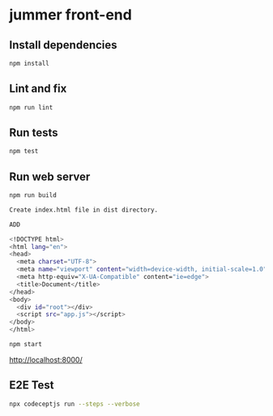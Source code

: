 # jummer front-end

## Install dependencies

```bash
npm install
```

## Lint and fix

```bash
npm run lint
```

## Run tests

```bash
npm test
```

## Run web server

```bash
npm run build
```

```bash
Create index.html file in dist directory.

ADD

<!DOCTYPE html>
<html lang="en">
<head>
  <meta charset="UTF-8">
  <meta name="viewport" content="width=device-width, initial-scale=1.0">
  <meta http-equiv="X-UA-Compatible" content="ie=edge">
  <title>Document</title>
</head>
<body>
  <div id="root"></div>
  <script src="app.js"></script>
</body>
</html>

```

```bash
npm start
```

<http://localhost:8000/>

## E2E Test

```bash
npx codeceptjs run --steps --verbose
```
